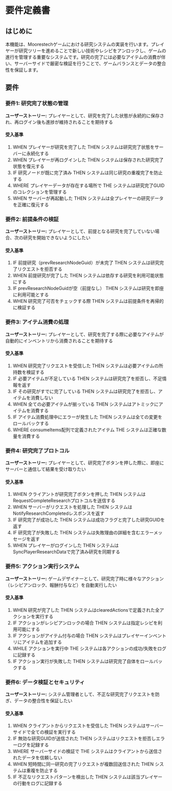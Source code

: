 # 要件定義書

## はじめに
本機能は、Moorestechゲームにおける研究システムの実装を行います。プレイヤーが研究ツリーを進めることで新しい技術やレシピをアンロックし、ゲームの進行を管理する重要なシステムです。研究の完了には必要なアイテムの消費が伴い、サーバーサイドで厳密な検証を行うことで、ゲームバランスとデータの整合性を保証します。

## 要件

### 要件1: 研究完了状態の管理
**ユーザーストーリー:** プレイヤーとして、研究を完了した状態が永続的に保存され、再ログイン後も進捗が維持されることを期待する

#### 受入基準

1. WHEN プレイヤーが研究を完了した THEN システムは研究完了状態をサーバーに永続化する
2. WHEN プレイヤーが再ログインした THEN システムは保存された研究完了状態を復元する
3. IF 研究ノードが既に完了済み THEN システムは同じ研究の重複完了を防止する
4. WHERE プレイヤーデータが存在する場所で THE システムは研究完了GUIDのコレクションを管理する
5. WHEN サーバーが再起動した THEN システムは全プレイヤーの研究データを正確に復元する

### 要件2: 前提条件の検証
**ユーザーストーリー:** プレイヤーとして、前提となる研究を完了していない場合、次の研究を開始できないようにしたい

#### 受入基準

1. IF 前提研究（prevResearchNodeGuid）が未完了 THEN システムは研究完了リクエストを拒否する
2. WHEN 前提研究が完了した THEN システムは依存する研究を利用可能状態にする
3. IF prevResearchNodeGuidが空（前提なし） THEN システムは研究を即座に利用可能とする
4. WHEN 研究完了可否をチェックする際 THEN システムは前提条件を再帰的に検証する

### 要件3: アイテム消費の処理
**ユーザーストーリー:** プレイヤーとして、研究を完了する際に必要なアイテムが自動的にインベントリから消費されることを期待する

#### 受入基準

1. WHEN 研究完了リクエストを受信した THEN システムは必要アイテムの所持数を検証する
2. IF 必要アイテムが不足している THEN システムは研究完了を拒否し、不足情報を返す
3. IF その研究がすでに完了している THEN システムは研究完了を拒否し、アイテムを消費しない
4. WHEN 全ての必要アイテムが揃っている THEN システムはアトミックにアイテムを消費する
5. IF アイテム消費処理中にエラーが発生した THEN システムは全ての変更をロールバックする
6. WHERE consumeItems配列で定義されたアイテム THE システムは正確な数量を消費する

### 要件4: 研究完了プロトコル
**ユーザーストーリー:** プレイヤーとして、研究完了ボタンを押した際に、即座にサーバーと通信して結果を受け取りたい

#### 受入基準

1. WHEN クライアントが研究完了ボタンを押した THEN システムはRequestCompleteResearchプロトコルを送信する
2. WHEN サーバーがリクエストを処理した THEN システムはNotifyResearchCompletedレスポンスを返す
3. IF 研究完了が成功した THEN システムは成功フラグと完了した研究GUIDを返す
4. IF 研究完了が失敗した THEN システムは失敗理由の詳細を含むエラーメッセージを返す
5. WHEN プレイヤーがログインした THEN システムはSyncPlayerResearchDataで完了済み研究を同期する

### 要件5: アクション実行システム
**ユーザーストーリー:** ゲームデザイナーとして、研究完了時に様々なアクション（レシピアンロック、報酬付与など）を自動実行したい

#### 受入基準

1. WHEN 研究が完了した THEN システムはclearedActionsで定義された全アクションを実行する
2. IF アクションがレシピアンロックの場合 THEN システムは指定レシピを利用可能にする
3. IF アクションがアイテム付与の場合 THEN システムはプレイヤーインベントリにアイテムを追加する
4. WHILE アクションを実行中 THE システムは各アクションの成功/失敗をログに記録する
5. IF アクション実行が失敗した THEN システムは研究完了自体をロールバックする

### 要件6: データ検証とセキュリティ
**ユーザーストーリー:** システム管理者として、不正な研究完了リクエストを防ぎ、データの整合性を保証したい

#### 受入基準

1. WHEN クライアントからリクエストを受信した THEN システムはサーバーサイドで全ての検証を実行する
2. IF 無効な研究GUIDが送信された THEN システムはリクエストを拒否しエラーログを記録する
3. WHERE サーバーサイドの検証で THE システムはクライアントから送信されたデータを信頼しない
4. WHEN 短時間に同一研究の完了リクエストが複数回送信された THEN システムは重複を防止する
5. IF 不正なリクエストパターンを検出した THEN システムは該当プレイヤーの行動をログに記録する